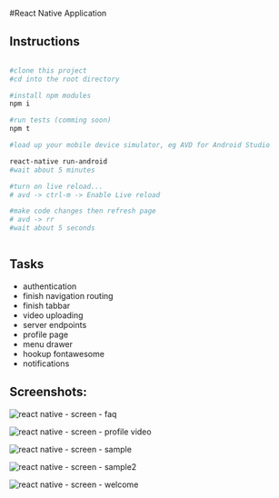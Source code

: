 #React Native Application

## Instructions

```bash

#clone this project
#cd into the root directory

#install npm modules
npm i

#run tests (comming soon)
npm t

#load up your mobile device simulator, eg AVD for Android Studio

react-native run-android
#wait about 5 minutes

#turn on live reload...
# avd -> ctrl-m -> Enable Live reload

#make code changes then refresh page
# avd -> rr
#wait about 5 seconds



```


## Tasks
- authentication
- finish navigation routing
- finish tabbar
- video uploading
- server endpoints
- profile page
- menu drawer
- hookup fontawesome
- notifications






## Screenshots:


![react native - screen - faq](https://s32.postimg.org/rlkt4ftzp/zeemee_faq3.jpg)

![react native - screen - profile video](https://s32.postimg.org/48mrlxdw5/zeemee_profilevideo.jpg)

![react native - screen - sample](https://s32.postimg.org/9lg7dsr6d/zeemee_sample.jpg)

![react native - screen - sample2](https://s32.postimg.org/3lsga56dx/zeemee_sample2.jpg)

![react native - screen -  welcome](https://s32.postimg.org/k45ndlkat/zeemee_welcome.jpg)








